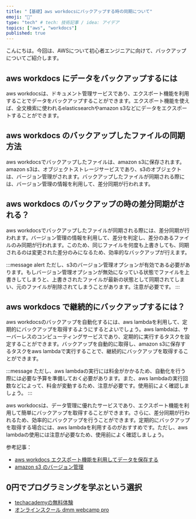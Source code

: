 ```yaml
---
title: "【基礎】aws workdocsにバックアップする時の同期について"
emoji: "💽"
type: "tech" # tech: 技術記事 / idea: アイデア
topics: ["aws", "workdocs"]
published: true
---
```


こんにちは。今回は、AWSについて初心者エンジニアに向けて、バックアップについてご紹介します。

## aws workdocs にデータをバックアップするには

aws workdocsは、ドキュメント管理サービスであり、エクスポート機能を利用することでデータをバックアップすることができます。エクスポート機能を使えば、全文検索に使われるelasticsearchやamazon s3などにデータをエクスポートすることができます。

## aws workdocs のバックアップしたファイルの同期方法

aws workdocsでバックアップしたファイルは、amazon s3に保存されます。amazon s3は、オブジェクトストレージサービスであり、s3のオブジェクトは、バージョン管理がされます。バックアップしたファイルが同期される際には、バージョン管理の情報を利用して、差分同期が行われます。

## aws workdocs のバックアップの時の差分同期がされる？

aws workdocsでバックアップしたファイルが同期される際には、差分同期が行われます。バージョン管理の情報を利用して、差分を判定し、差分のあるファイルのみ同期が行われます。このため、同じファイルを何度も上書きしても、同期されるのは変更された差分のみになるため、効率的なバックアップが行えます。

:::message alert
ただし、s3のバージョン管理オプションが有効である必要があります。もしバージョン管理オプションが無効になっている状態でファイルを上書きしてしまうと、上書きされたファイルが最新の状態として同期されてしまい、元のファイルが削除されてしまうことがあります。注意が必要です。
:::

## aws workdocs で継続的にバックアップするには？

aws workdocsのバックアップを自動化するには、aws lambdaを利用して、定期的にバックアップを取得するようにするとよいでしょう。aws lambdaは、サーバーレスのコンピューティングサービスであり、定期的に実行するタスクを設定することができます。バックアップを自動的に取得し、amazon s3に保存するタスクをaws lambdaで実行することで、継続的にバックアップを取得することができます。

:::message
ただし、aws lambdaの実行には料金がかかるため、自動化を行う際には必要な予算を準備しておく必要があります。また、aws lambdaの実行回数などによって、料金が変動するため、注意が必要です。使用前によく確認しましょう。
:::

aws workdocsは、データ管理に優れたサービスであり、エクスポート機能を利用して簡単にバックアップを取得することができます。さらに、差分同期が行われるため、効率的にバックアップを行うことができます。定期的にバックアップを取得する場合には、aws lambdaを利用するのがおすすめです。ただし、aws lambdaの使用には注意が必要なため、使用前によく確認しましょう。

参考記事：
- [aws workdocs エクスポート機能を利用してデータを保存する](https://aws.amazon.com/jp/premiumsupport/knowledge-center/workdocs-export-data/)
- [amazon s3 のバージョン管理](https://docs.aws.amazon.com/ja_jp/amazons3/latest/userguide/versioning-what-is-isnot.html)

## 0円でプログラミングを学ぶという選択
- [techacademyの無料体験](//af.moshimo.com/af/c/click?a_id=2612475&amp;p_id=1555&amp;pc_id=2816&amp;pl_id=22706&amp;url=https%3a%2f%2ftechacademy.jp%2fhtmlcss-trial%3futm_source%3dmoshimo%26utm_medium%3daffiliate%26utm_campaign%3dtextad)
- [オンラインスクール dmm webcamp pro](//af.moshimo.com/af/c/click?a_id=2612482&amp;p_id=1363&amp;pc_id=2297&amp;pl_id=39999&amp;guid=on)


